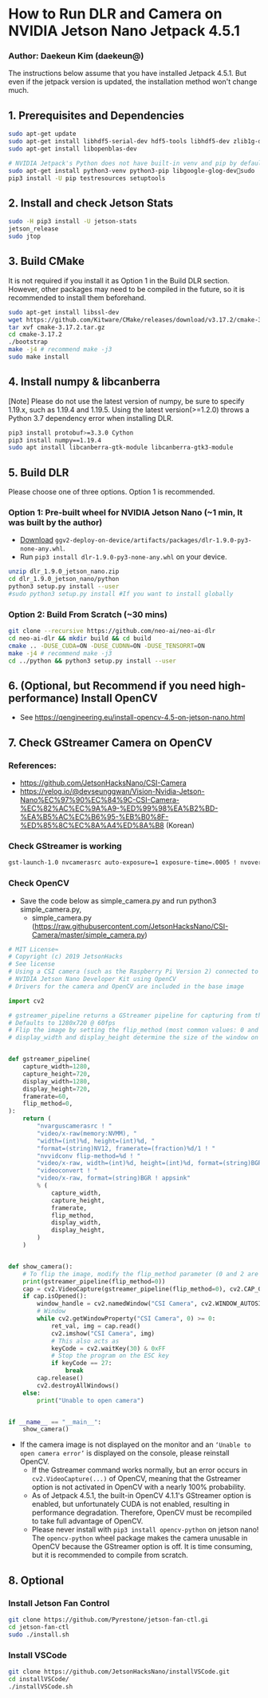 # How to Run DLR and Camera on NVIDIA Jetson Nano Jetpack 4.5.1

### Author: Daekeun Kim (daekeun@)

The instructions below assume that you have installed Jetpack 4.5.1. But even if the jetpack version is updated, the installation method won't change much.

## 1. Prerequisites and Dependencies
```bash
sudo apt-get update
sudo apt-get install libhdf5-serial-dev hdf5-tools libhdf5-dev zlib1g-dev zip libjpeg8-dev liblapack-dev libblas-dev gfortran
sudo apt-get install libopenblas-dev

# NVIDIA Jetpack's Python does not have built-in venv and pip by default
sudo apt-get install python3-venv python3-pip libgoogle-glog-devsudo 
pip3 install -U pip testresources setuptools
```

## 2. Install and check Jetson Stats
```bash
sudo -H pip3 install -U jetson-stats
jetson_release 
sudo jtop
```

## 3. Build CMake 
It is not required if you install it as Option 1 in the Build DLR section. However, other packages may need to be compiled in the future, so it is recommended to install them beforehand.
```bash
sudo apt-get install libssl-dev
wget https://github.com/Kitware/CMake/releases/download/v3.17.2/cmake-3.17.2.tar.gz
tar xvf cmake-3.17.2.tar.gz
cd cmake-3.17.2
./bootstrap
make -j4 # recommend make -j3
sudo make install
```

## 4. Install numpy & libcanberra
[Note] Please do not use the latest version of numpy, be sure to specify 1.19.x, such as 1.19.4 and 1.19.5. Using the latest version(>=1.2.0) throws a Python 3.7 dependency error when installing DLR.

```bash
pip3 install protobuf>=3.3.0 Cython
pip3 install numpy==1.19.4
sudo apt install libcanberra-gtk-module libcanberra-gtk3-module
```

## 5. Build DLR 
Please choose one of three options. Option 1 is recommended.

### Option 1: Pre-built wheel for NVIDIA Jetson Nano (~1 min, It was built by the author)
- [Download](ggv2-deploy-on-device/artifacts/packages/dlr-1.9.0-py3-none-any.whl) `ggv2-deploy-on-device/artifacts/packages/dlr-1.9.0-py3-none-any.whl`.
- Run `pip3 install dlr-1.9.0-py3-none-any.whl` on your device.
 
```bash
unzip dlr_1.9.0_jetson_nano.zip
cd dlr_1.9.0_jetson_nano/python
python3 setup.py install --user
#sudo python3 setup.py install #If you want to install globally
```

### Option 2: Build From Scratch (~30 mins)
```bash
git clone --recursive https://github.com/neo-ai/neo-ai-dlr
cd neo-ai-dlr && mkdir build && cd build
cmake .. -DUSE_CUDA=ON -DUSE_CUDNN=ON -DUSE_TENSORRT=ON
make -j4 # recommend make -j3
cd ../python && python3 setup.py install --user
```

## 6. (Optional, but Recommend if you need high-performance) Install OpenCV

- See https://qengineering.eu/install-opencv-4.5-on-jetson-nano.html

## 7. Check GStreamer Camera on OpenCV

### References:
- https://github.com/JetsonHacksNano/CSI-Camera
- https://velog.io/@devseunggwan/Vision-Nvidia-Jetson-Nano%EC%97%90%EC%84%9C-CSI-Camera-%EC%82%AC%EC%9A%A9-%ED%99%98%EA%B2%BD-%EA%B5%AC%EC%B6%95-%EB%B0%8F-%ED%85%8C%EC%8A%A4%ED%8A%B8 (Korean)

### Check GStreamer is working
```bash
gst-launch-1.0 nvcamerasrc auto-exposure=1 exposure-time=.0005 ! nvoverlaysink
```

### Check OpenCV
- Save the code below as simple_camera.py and run python3 simple_camera.py,
    - simple_camera.py (https://raw.githubusercontent.com/JetsonHacksNano/CSI-Camera/master/simple_camera.py)
```python
# MIT License≈
# Copyright (c) 2019 JetsonHacks
# See license
# Using a CSI camera (such as the Raspberry Pi Version 2) connected to a
# NVIDIA Jetson Nano Developer Kit using OpenCV
# Drivers for the camera and OpenCV are included in the base image

import cv2

# gstreamer_pipeline returns a GStreamer pipeline for capturing from the CSI camera
# Defaults to 1280x720 @ 60fps
# Flip the image by setting the flip_method (most common values: 0 and 2)
# display_width and display_height determine the size of the window on the screen


def gstreamer_pipeline(
    capture_width=1280,
    capture_height=720,
    display_width=1280,
    display_height=720,
    framerate=60,
    flip_method=0,
):
    return (
        "nvarguscamerasrc ! "
        "video/x-raw(memory:NVMM), "
        "width=(int)%d, height=(int)%d, "
        "format=(string)NV12, framerate=(fraction)%d/1 ! "
        "nvvidconv flip-method=%d ! "
        "video/x-raw, width=(int)%d, height=(int)%d, format=(string)BGRx ! "
        "videoconvert ! "
        "video/x-raw, format=(string)BGR ! appsink"
        % (
            capture_width,
            capture_height,
            framerate,
            flip_method,
            display_width,
            display_height,
        )
    )


def show_camera():
    # To flip the image, modify the flip_method parameter (0 and 2 are the most common)
    print(gstreamer_pipeline(flip_method=0))
    cap = cv2.VideoCapture(gstreamer_pipeline(flip_method=0), cv2.CAP_GSTREAMER)
    if cap.isOpened():
        window_handle = cv2.namedWindow("CSI Camera", cv2.WINDOW_AUTOSIZE)
        # Window
        while cv2.getWindowProperty("CSI Camera", 0) >= 0:
            ret_val, img = cap.read()
            cv2.imshow("CSI Camera", img)
            # This also acts as
            keyCode = cv2.waitKey(30) & 0xFF
            # Stop the program on the ESC key
            if keyCode == 27:
                break
        cap.release()
        cv2.destroyAllWindows()
    else:
        print("Unable to open camera")


if __name__ == "__main__":
    show_camera()
```

- If the camera image is not displayed on the monitor and an `‘Unable to open camera error’` is displayed on the console, please reinstall OpenCV.
  - If the Gstreamer command works normally, but an error occurs in `cv2.VideoCapture(...)` of OpenCV, meaning that the Gstreamer option is not activated in OpenCV with a nearly 100% probability.
  - As of Jetpack 4.5.1, the built-in OpenCV 4.1.1's GStreamer option is enabled, but unfortunately CUDA is not enabled, resulting in performance degradation. Therefore, OpenCV must be recompiled to take full advantage of OpenCV.
  - Please never install with `pip3 install opencv-python` on jetson nano! The `opencv-python` wheel package makes the camera unusable in OpenCV because the GStreamer option is off. It is time consuming, but it is recommended to compile from scratch.
  
## 8. Optional

### Install Jetson Fan Control 
```bash
git clone https://github.com/Pyrestone/jetson-fan-ctl.gi
cd jetson-fan-ctl 
sudo ./install.sh
```

### Install VSCode
```bash
git clone https://github.com/JetsonHacksNano/installVSCode.git
cd installVSCode/
./installVSCode.sh
```
